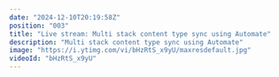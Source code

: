 ```yaml
---
date: "2024-12-10T20:19:58Z"
position: "003"
title: "Live stream: Multi stack content type sync using Automate"
description: "Multi stack content type sync using Automate"
image: "https://i.ytimg.com/vi/bHzRtS_x9yU/maxresdefault.jpg"
videoId: "bHzRtS_x9yU"
---
```


